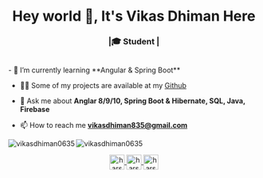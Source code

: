 <h1 align="center">Hey world 👋, It's Vikas Dhiman Here</h1>
<h3 align="center">|🎓 Student |</h3>

<br>
<!--
- 🔭 I’m currently working on **OpenCV**
--!>
- 🌱 I’m currently learning **Angular & Spring Boot**

<!--
- 👯 I’m looking to collaborate on ***update soon***
- 🤔 I’m looking for help with ***update soon***-->

- 👨‍💻 Some of my projects are available at my [Github](https://github.com/vikasdhiman0635?tab=repositories)

- 💬 Ask me about **Anglar 8/9/10, Spring Boot & Hibernate, SQL, Java, Firebase**

- 📫 How to reach me **vikasdhiman835@gmail.com**

<img align="left" src="https://github-readme-stats.vercel.app/api/top-langs/?username=vikasdhiman0635&layout=compact&hide=html&theme=radical" alt="vikasdhiman0635" />

<img align="center" src="https://github-readme-stats.vercel.app/api?username=vikasdhiman0635&show_icons=true&theme=radical" alt="vikasdhiman0635" />

<p align="center">
</a>
<a href="https://www.linkedin.com/in/vikas-dhiman-a19a8018b/" target="blank">
  <img align="center" src="https://cdn.jsdelivr.net/npm/simple-icons@3.0.1/icons/linkedin.svg" alt="harshcasper" height="30" width="30" />
</a>
<!--<a href="https://www.kaggle.com/tanujdhiman" target="blank"><img align="center" src="https://cdn.jsdelivr.net/npm/simple-icons@3.0.1/icons/kaggle.svg" alt="harshcasper" height="30" width="30" /></a>-->
<a href="https://www.instagram.com/vikasdhiman8/?hl=en" target="blank">
  <img align="center" src="https://cdn.jsdelivr.net/npm/simple-icons@3.0.1/icons/instagram.svg" alt="harshcasper" height="30" width="30" />
</a>
<a href="https://www.facebook.com/vikas.dhiman.52493499" target="blank">
  <img align="center" src="https://cdn.jsdelivr.net/npm/simple-icons@3.0.1/icons/facebook.svg" alt="harshcasper" height="30" width="30" />
</a>
</p>
